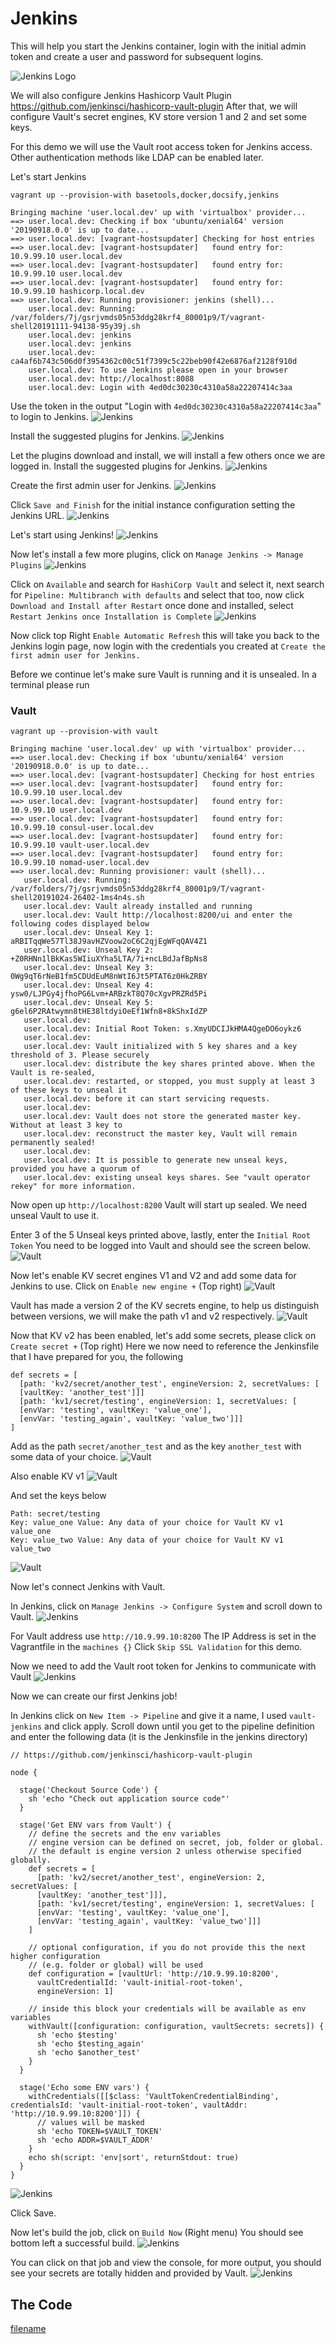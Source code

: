 # Jenkins

This will help you start the Jenkins container, login with the initial admin token and create a user and password for subsequent logins.

![Jenkins Logo](images/jenkins-logo.png?raw=true "Jenkins Logo")

We will also configure Jenkins Hashicorp Vault Plugin https://github.com/jenkinsci/hashicorp-vault-plugin
After that, we will configure Vault's secret engines, KV store version 1 and 2 and set some keys.

For this demo we will use the Vault root access token for Jenkins access. Other authentication methods like LDAP can be enabled later.

Let's start Jenkins

`vagrant up --provision-with basetools,docker,docsify,jenkins`
```log
Bringing machine 'user.local.dev' up with 'virtualbox' provider...
==> user.local.dev: Checking if box 'ubuntu/xenial64' version '20190918.0.0' is up to date...
==> user.local.dev: [vagrant-hostsupdater] Checking for host entries
==> user.local.dev: [vagrant-hostsupdater]   found entry for: 10.9.99.10 user.local.dev
==> user.local.dev: [vagrant-hostsupdater]   found entry for: 10.9.99.10 user.local.dev
==> user.local.dev: [vagrant-hostsupdater]   found entry for: 10.9.99.10 hashicorp.local.dev
==> user.local.dev: Running provisioner: jenkins (shell)...
    user.local.dev: Running: /var/folders/7j/gsrjvmds05n53ddg28krf4_80001p9/T/vagrant-shell20191111-94138-95y39j.sh
    user.local.dev: jenkins
    user.local.dev: jenkins
    user.local.dev: ca4af6b743c506d0f3954362c00c51f7399c5c22beb90f42e6876af2128f910d
    user.local.dev: To use Jenkins please open in your browser
    user.local.dev: http://localhost:8088
    user.local.dev: Login with 4ed0dc30230c4310a58a22207414c3aa
```
Use the token in the output "Login with `4ed0dc30230c4310a58a22207414c3aa`" to login to Jenkins.
![Jenkins](images/jenkins_initial_admin_token_login.png?raw=true "Jenkins")

Install the suggested plugins for Jenkins.
![Jenkins](images/jenkins_install_suggested_plugins.png?raw=true "Jenkins")

Let the plugins download and install, we will install a few others once we are logged in.
Install the suggested plugins for Jenkins.
![Jenkins](images/jenkins_install_suggested_plugins_busy_installing.png?raw=true "Jenkins")

Create the first admin user for Jenkins.
![Jenkins](images/jenkins_create_first_admin_user.png?raw=true "Jenkins")

Click `Save and Finish` for the initial instance configuration setting the Jenkins URL.
![Jenkins](images/jenkins_install_instance_configuration.png?raw=true "Jenkins")

Let's start using Jenkins!
![Jenkins](images/jenkins_start_using_jenkins.png?raw=true "Jenkins")

Now let's install a few more plugins, click on `Manage Jenkins -> Manage Plugins`
![Jenkins](images/jenkins_manage_jenkins_manage_plugins.png?raw=true "Jenkins")

Click on `Available` and search for `HashiCorp Vault` and select it, next search for `Pipeline: Multibranch with defaults` and select that too, now click `Download and Install after Restart` once done and installed, select `Restart Jenkins once Installation is Complete`
![Jenkins](images/jenkins_restart_jenkins_when_plugin_installation_complete.png?raw=true "Jenkins")

Now click top Right `Enable Automatic Refresh` this will take you back to the Jenkins login page, now login with the credentials you created at `Create the first admin user for Jenkins.`

Before we continue let's make sure Vault is running and it is unsealed. In a terminal please run

### Vault
`vagrant up --provision-with vault`
```log
Bringing machine 'user.local.dev' up with 'virtualbox' provider...
==> user.local.dev: Checking if box 'ubuntu/xenial64' version '20190918.0.0' is up to date...
==> user.local.dev: [vagrant-hostsupdater] Checking for host entries
==> user.local.dev: [vagrant-hostsupdater]   found entry for: 10.9.99.10 user.local.dev
==> user.local.dev: [vagrant-hostsupdater]   found entry for: 10.9.99.10 user.local.dev
==> user.local.dev: [vagrant-hostsupdater]   found entry for: 10.9.99.10 consul-user.local.dev
==> user.local.dev: [vagrant-hostsupdater]   found entry for: 10.9.99.10 vault-user.local.dev
==> user.local.dev: [vagrant-hostsupdater]   found entry for: 10.9.99.10 nomad-user.local.dev
==> user.local.dev: Running provisioner: vault (shell)...
   user.local.dev: Running: /var/folders/7j/gsrjvmds05n53ddg28krf4_80001p9/T/vagrant-shell20191024-26402-1ms4n4s.sh
   user.local.dev: Vault already installed and running
   user.local.dev: Vault http://localhost:8200/ui and enter the following codes displayed below
   user.local.dev: Unseal Key 1: aRBITqqWe57Tl38J9avHZVoow2oC6C2qjEgWFqQAV4Z1
   user.local.dev: Unseal Key 2: +Z0RHNn1lBkKas5WIiuXYha5LTA/7i+ncLBdJafBpNs8
   user.local.dev: Unseal Key 3: 0Wg9qT6rNeB1fm5CDUdEuM8nWtI6Jt5PTAT6z0HkZRBY
   user.local.dev: Unseal Key 4: ysw0/LJPGy4jfhoPG6Lvm+ARBzkT8Q70cXgvPRZRd5Pi
   user.local.dev: Unseal Key 5: g6el6P2RAtwymn8tHE38ltdyiOeEf1Wfn8+8kShxIdZP
   user.local.dev:
   user.local.dev: Initial Root Token: s.XmyUDCIJkHMA4QgeDO6oykz6
   user.local.dev:
   user.local.dev: Vault initialized with 5 key shares and a key threshold of 3. Please securely
   user.local.dev: distribute the key shares printed above. When the Vault is re-sealed,
   user.local.dev: restarted, or stopped, you must supply at least 3 of these keys to unseal it
   user.local.dev: before it can start servicing requests.
   user.local.dev:
   user.local.dev: Vault does not store the generated master key. Without at least 3 key to
   user.local.dev: reconstruct the master key, Vault will remain permanently sealed!
   user.local.dev:
   user.local.dev: It is possible to generate new unseal keys, provided you have a quorum of
   user.local.dev: existing unseal keys shares. See "vault operator rekey" for more information.
```
Now open up `http://localhost:8200`
Vault will start up sealed. We need unseal Vault to use it.

Enter 3 of the 5 Unseal keys printed above, lastly, enter the `Initial Root Token`
You need to be logged into Vault and should see the screen below.
![Vault](images/vault_unsealed_and_logged_in.png?raw=true "Vault")

Now let's enable KV secret engines V1 and V2 and add some data for Jenkins to use.
Click on `Enable new engine +` (Top right)
![Vault](images/vault_enable_secrets_engine_kv.png?raw=true "Vault")

Vault has made a version 2 of the KV secrets engine, to help us distinguish between versions, we will make the path v1 and v2 respectively.
![Vault](images/vault_enable_secrets_engine_kv2.png?raw=true "Vault")

Now that KV v2 has been enabled, let's add some secrets, please click on `Create secret +` (Top right)
Here we now need to reference the Jenkinsfile that I have prepared for you, the following
```
def secrets = [
  [path: 'kv2/secret/another_test', engineVersion: 2, secretValues: [
  [vaultKey: 'another_test']]]
  [path: 'kv1/secret/testing', engineVersion: 1, secretValues: [
  [envVar: 'testing', vaultKey: 'value_one'],
  [envVar: 'testing_again', vaultKey: 'value_two']]]
]
```
Add as the path `secret/another_test` and as the key `another_test` with some data of your choice.
![Vault](images/vault_enable_secrets_engine_kv2_secret_another_test.png?raw=true "Vault")

Also enable KV v1
![Vault](images/vault_enable_secrets_engine_kv1.png?raw=true "Vault")

And set the keys below
```
Path: secret/testing
Key: value_one Value: Any data of your choice for Vault KV v1 value_one
Key: value_two Value: Any data of your choice for Vault KV v1 value_two
```
![Vault](images/vault_enable_secrets_engine_kv1_secret_value_one_and_value_two.png?raw=true "Vault")

Now let's connect Jenkins with Vault.

In Jenkins, click on `Manage Jenkins -> Configure System` and scroll down to Vault.
![Jenkins](images/jenkins_manage_jenkins_configure_system_vault.png?raw=true "Jenkins")

For Vault address use `http://10.9.99.10:8200` The IP Address is set in the Vagrantfile in the `machines {}`
Click `Skip SSL Validation` for this demo.

Now we need to add the Vault root token for Jenkins to communicate with Vault
![Jenkins](images/jenkins_manage_jenkins_configure_system_vault_initial_root_token.png?raw=true "Jenkins")

Now we can create our first Jenkins job!

In Jenkins click on `New Item -> Pipeline` and give it a name, I used `vault-jenkins` and click apply.
Scroll down until you get to the pipeline definition and enter the following data (it is the Jenkinsfile in the jenkins directory)

```
// https://github.com/jenkinsci/hashicorp-vault-plugin

node {

  stage('Checkout Source Code') {
    sh 'echo "Check out application source code"'
  }

  stage('Get ENV vars from Vault') {
    // define the secrets and the env variables
    // engine version can be defined on secret, job, folder or global.
    // the default is engine version 2 unless otherwise specified globally.
    def secrets = [
      [path: 'kv2/secret/another_test', engineVersion: 2, secretValues: [
      [vaultKey: 'another_test']]],
      [path: 'kv1/secret/testing', engineVersion: 1, secretValues: [
      [envVar: 'testing', vaultKey: 'value_one'],
      [envVar: 'testing_again', vaultKey: 'value_two']]]
    ]

    // optional configuration, if you do not provide this the next higher configuration
    // (e.g. folder or global) will be used
    def configuration = [vaultUrl: 'http://10.9.99.10:8200',
      vaultCredentialId: 'vault-initial-root-token',
      engineVersion: 1]

    // inside this block your credentials will be available as env variables
    withVault([configuration: configuration, vaultSecrets: secrets]) {
      sh 'echo $testing'
      sh 'echo $testing_again'
      sh 'echo $another_test'
    }
  }

  stage('Echo some ENV vars') {
    withCredentials([[$class: 'VaultTokenCredentialBinding', credentialsId: 'vault-initial-root-token', vaultAddr: 'http://10.9.99.10:8200']]) {
      // values will be masked
      sh 'echo TOKEN=$VAULT_TOKEN'
      sh 'echo ADDR=$VAULT_ADDR'
    }
    echo sh(script: 'env|sort', returnStdout: true)
  }
}
```
![Jenkins](images/jenkins_new_item_pipeline_vault-jenkins_configure.png?raw=true "Jenkins")

Click Save.

Now let's build the job, click on `Build Now` (Right menu) You should see bottom left a successful build.
![Jenkins](images/jenkins_job_vault-jenkins_build.png?raw=true "Jenkins")

You can click on that job and view the console, for more output, you should see your secrets are totally hidden and provided by Vault.
![Jenkins](images/jenkins_job_vault-jenkins_build_console.png?raw=true "Jenkins")

## The Code

[filename](jenkins.sh ':include :type=code')